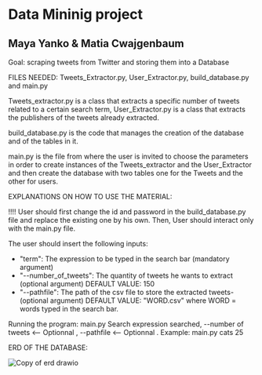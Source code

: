 # Data Mininig project
## Maya Yanko & Matia Cwajgenbaum

Goal: scraping tweets from Twitter and storing them into a Database

FILES NEEDED: Tweets_Extractor.py, User_Extractor.py, build_database.py and main.py

Tweets_extractor.py is a class that extracts a specific number of tweets related to a certain search term,
User_Extractor.py is a class that extracts the publishers of the tweets already extracted.

build_database.py is the code that manages the creation of the database and of the tables in it.

main.py is the file from where the user is invited to choose the parameters in order to create instances of the Tweets_extractor and the User_Extractor and then create the database with two tables one for the Tweets and the other for users.

  
  
  

EXPLANATIONS ON HOW TO USE THE MATERIAL:

!!!! User should first change the id and password in the build_database.py file and replace the existing one by his own.
Then,
User should interact only with the main.py file.

The user should insert the following inputs:

* "term": The expression to be typed in the search bar (mandatory argument)
* "--number_of_tweets": The quantity of tweets he wants to extract (optional argument)
  DEFAULT VALUE: 150
* "--pathfile": The path of the csv file to store the extracted tweets- (optional argument)
  DEFAULT VALUE:  "WORD.csv" where WORD = words typed in the search bar.

Running the program: main.py Search expression searched, --number of tweets <-- Optionnal , --pathfile <-- Optionnal . Example: main.py cats 25 






ERD OF THE DATABASE:








![Copy of erd drawio](https://user-images.githubusercontent.com/100132518/159172050-25808e0a-fba2-4efd-b683-5045e2f8249e.png)






